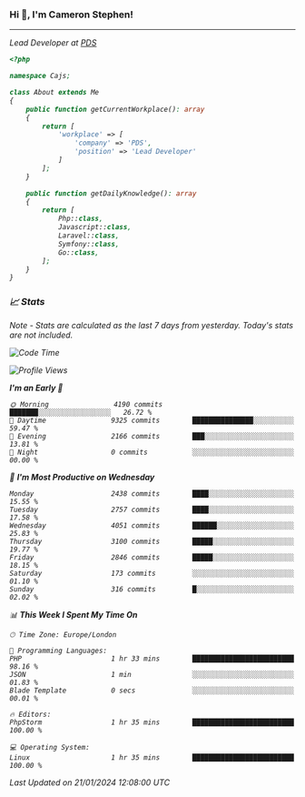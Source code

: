 ### Hi 👋, I'm Cameron Stephen!
<hr>
<p><em>Lead Developer at <a href="https://prindatasolutions.co.uk">PDS</a></p>


```php
<?php

namespace Cajs;

class About extends Me
{
    public function getCurrentWorkplace(): array
    {
        return [
            'workplace' => [
                'company' => 'PDS',
                'position' => 'Lead Developer'
            ]
        ];
    }

    public function getDailyKnowledge(): array
    {
        return [
            Php::class,
            Javascript::class,
            Laravel::class,
            Symfony::class,
            Go::class,
        ];
    }
}
```

### 📈 Stats
<p><em>Note - Stats are calculated as the last 7 days from yesterday. Today's stats are not included.</em></p>


<!--START_SECTION:waka-->
![Code Time](http://img.shields.io/badge/Code%20Time-3%2C645%20hrs%2050%20mins-blue)

![Profile Views](http://img.shields.io/badge/Profile%20Views-0-blue)

**I'm an Early 🐤** 

```text
🌞 Morning                4190 commits        ███████░░░░░░░░░░░░░░░░░░   26.72 % 
🌆 Daytime                9325 commits        ███████████████░░░░░░░░░░   59.47 % 
🌃 Evening                2166 commits        ███░░░░░░░░░░░░░░░░░░░░░░   13.81 % 
🌙 Night                  0 commits           ░░░░░░░░░░░░░░░░░░░░░░░░░   00.00 % 
```
📅 **I'm Most Productive on Wednesday** 

```text
Monday                   2438 commits        ████░░░░░░░░░░░░░░░░░░░░░   15.55 % 
Tuesday                  2757 commits        ████░░░░░░░░░░░░░░░░░░░░░   17.58 % 
Wednesday                4051 commits        ██████░░░░░░░░░░░░░░░░░░░   25.83 % 
Thursday                 3100 commits        █████░░░░░░░░░░░░░░░░░░░░   19.77 % 
Friday                   2846 commits        █████░░░░░░░░░░░░░░░░░░░░   18.15 % 
Saturday                 173 commits         ░░░░░░░░░░░░░░░░░░░░░░░░░   01.10 % 
Sunday                   316 commits         █░░░░░░░░░░░░░░░░░░░░░░░░   02.02 % 
```


📊 **This Week I Spent My Time On** 

```text
🕑︎ Time Zone: Europe/London

💬 Programming Languages: 
PHP                      1 hr 33 mins        █████████████████████████   98.16 % 
JSON                     1 min               ░░░░░░░░░░░░░░░░░░░░░░░░░   01.83 % 
Blade Template           0 secs              ░░░░░░░░░░░░░░░░░░░░░░░░░   00.01 % 

🔥 Editors: 
PhpStorm                 1 hr 35 mins        █████████████████████████   100.00 % 

💻 Operating System: 
Linux                    1 hr 35 mins        █████████████████████████   100.00 % 
```


 Last Updated on 21/01/2024 12:08:00 UTC
<!--END_SECTION:waka-->
